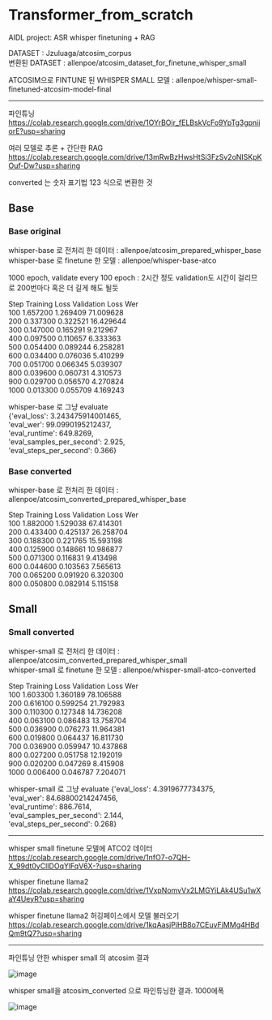 # Transformer_from_scratch
AIDL project: ASR whisper finetuning + RAG    

DATASET : Jzuluaga/atcosim_corpus       
변환된 DATASET : allenpoe/atcosim_dataset_for_finetune_whisper_small     

ATCOSIM으로 FINTUNE 된 WHISPER SMALL 모델 : allenpoe/whisper-small-finetuned-atcosim-model-final    


----------------------------------


파인튜닝    
 https://colab.research.google.com/drive/1OYrBOir_fELBskVcFo9YpTg3gpniiorE?usp=sharing    

여러 모델로 추론 + 간단한 RAG    
 https://colab.research.google.com/drive/13mRwBzHwsHtSi3FzSv2oNISKpKOuf-Dw?usp=sharing

 converted 는 숫자 표기법 123 식으로 변환한 것

## Base   

### Base original

whisper-base 로 전처리 한 데이터 : allenpoe/atcosim_prepared_whisper_base    
whisper-base 로 finetune 한 모델 : allenpoe/whisper-base-atco        

1000 epoch, validate every 100 epoch : 2시간 정도
validation도 시간이 걸리므로 200번마다 혹은 더 길게 해도 될듯     

Step	Training Loss	Validation Loss	Wer    
100	1.657200	1.269409	71.009628    
200	0.337300	0.322521	16.429644    
300	0.147000	0.165291	9.212967    
400	0.097500	0.110657	6.333363    
500	0.054400	0.089244	6.258281    
600	0.034400	0.076036	5.410299    
700	0.051700	0.066345	5.039307    
800	0.039600	0.060731	4.310573    
900	0.029700	0.056570	4.270824    
1000	0.013300	0.055709	4.169243         

whisper-base 로 그냥 evaluate    
{'eval_loss': 3.243475914001465,    
 'eval_wer': 99.0990195212437,    
 'eval_runtime': 649.8269,    
 'eval_samples_per_second': 2.925,    
 'eval_steps_per_second': 0.366}        

 ### Base converted

whisper-base 로 전처리 한 데이터 : allenpoe/atcosim_converted_prepared_whisper_base    

 Step	Training Loss	Validation Loss	Wer    
100	1.882000	1.529038	67.414301    
200	0.433400	0.425137	26.258704    
300	0.188300	0.221765	15.593198    
400	0.125900	0.148661	10.986877    
500	0.071300	0.116831	9.413498    
600	0.044600	0.103563	7.565613    
700	0.065200	0.091920	6.320300    
800	0.050800	0.082914	5.115158    

 

 ## Small   

 ### Small converted

whisper-small 로 전처리 한 데이터 : allenpoe/atcosim_converted_prepared_whisper_small    
whisper-small 로 finetune 한 모델 : allenpoe/whisper-small-atco-converted

Step	Training Loss	Validation Loss	Wer    
100	1.603300	1.360189	78.106588    
200	0.616100	0.599254	21.792983    
300	0.110300	0.127348	14.736208    
400	0.063100	0.086483	13.758704    
500	0.036900	0.076273	11.964381    
600	0.019800	0.064437	16.811730    
700	0.036900	0.059947	10.437868    
800	0.027200	0.051758	12.192019    
900	0.020200	0.047269	8.415908    
1000	0.006400	0.046787	7.204071     
    
whisper-small 로 그냥 evaluate 
{'eval_loss': 4.3919677734375,     
 'eval_wer': 84.68800214247456,    
 'eval_runtime': 886.7614,    
 'eval_samples_per_second': 2.144,    
 'eval_steps_per_second': 0.268}    

------------------------

whisper small finetune 모델에 ATCO2 데이터     
https://colab.research.google.com/drive/1nfO7-o7QH-X_99dt0yClIDOqYlFqV6X-?usp=sharing     


whisper finetune llama2     
https://colab.research.google.com/drive/1VxpNomvVx2LMGYiLAk4USu1wXaY4UeyR?usp=sharing    

whisper finetune llama2 허깅페이스에서 모델 불러오기     
https://colab.research.google.com/drive/1kqAasjPiHB8o7CEuvFjMMg4HBdQm9tQ7?usp=sharing
 
 
-------------------------
파인튜닝 안한 whisper small 의 atcosim 결과    

![image](https://github.com/AIDL-final-project-2024-1st/Transformer_from_scratch/assets/93754352/4704e93e-11fa-42e4-b153-e876e3cc0d87)

whisper small을 atcosim_converted 으로 파인튜닝한 결과. 1000에폭

![image](https://github.com/AIDL-final-project-2024-1st/Transformer_from_scratch/assets/93754352/216cab57-9c05-4e86-8e39-30ac2daafaf9)

